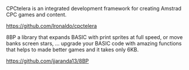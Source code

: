 CPCtelera is an integrated development framework for creating Amstrad CPC games and content.

https://github.com/lronaldo/cpctelera

8BP a library that expands BASIC with print sprites at full speed, or move banks screen stars, … upgrade your BASIC code with amazing functions that helps to made better games and it takes only 6KB.

https://github.com/jjaranda13/8BP

